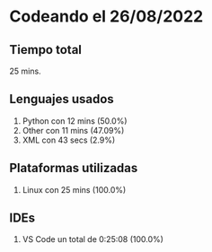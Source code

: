 # Codeando el 26/08/2022

## Tiempo total
25 mins.

## Lenguajes usados
1. Python con 12 mins (50.0%)
1. Other con 11 mins (47.09%)
1. XML con 43 secs (2.9%)

## Plataformas utilizadas
1. Linux con 25 mins (100.0%)

## IDEs
1. VS Code un total de 0:25:08 (100.0%)
